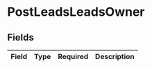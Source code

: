 # PostLeadsLeadsOwner


## Fields

| Field       | Type        | Required    | Description |
| ----------- | ----------- | ----------- | ----------- |